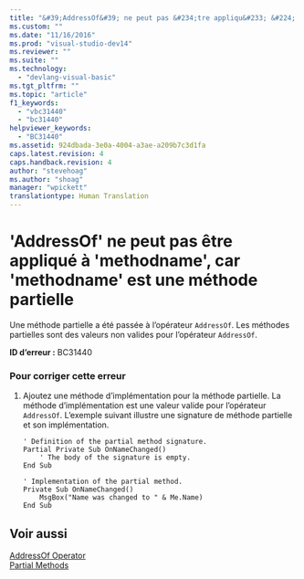 ```yaml
---
title: "&#39;AddressOf&#39; ne peut pas &#234;tre appliqu&#233; &#224; &#39;methodname&#39;, car &#39;methodname&#39; est une m&#233;thode partielle | Microsoft Docs"
ms.custom: ""
ms.date: "11/16/2016"
ms.prod: "visual-studio-dev14"
ms.reviewer: ""
ms.suite: ""
ms.technology: 
  - "devlang-visual-basic"
ms.tgt_pltfrm: ""
ms.topic: "article"
f1_keywords: 
  - "vbc31440"
  - "bc31440"
helpviewer_keywords: 
  - "BC31440"
ms.assetid: 924dbada-3e0a-4004-a3ae-a209b7c3d1fa
caps.latest.revision: 4
caps.handback.revision: 4
author: "stevehoag"
ms.author: "shoag"
manager: "wpickett"
translationtype: Human Translation
---
```

# &#39;AddressOf&#39; ne peut pas &#234;tre appliqu&#233; &#224; &#39;methodname&#39;, car &#39;methodname&#39; est une m&#233;thode partielle
Une méthode partielle a été passée à l’opérateur `AddressOf`. Les méthodes partielles sont des valeurs non valides pour l’opérateur `AddressOf`.  
  
 **ID d’erreur :** BC31440  
  
### Pour corriger cette erreur  
  
1.  Ajoutez une méthode d’implémentation pour la méthode partielle. La méthode d’implémentation est une valeur valide pour l’opérateur `AddressOf`. L’exemple suivant illustre une signature de méthode partielle et son implémentation.  
  
    ```vb#  
    ' Definition of the partial method signature.  
    Partial Private Sub OnNameChanged()  
        ' The body of the signature is empty.  
    End Sub  
  
    ' Implementation of the partial method.  
    Private Sub OnNameChanged()  
        MsgBox("Name was changed to " & Me.Name)  
    End Sub  
    ```  
  
## Voir aussi  
 [AddressOf Operator](../../visual-basic/language-reference/operators/addressof-operator.md)   
 [Partial Methods](../../visual-basic/programming-guide/language-features/procedures/partial-methods.md)
